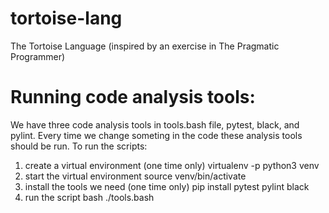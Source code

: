 # tortoise-lang
The Tortoise Language (inspired by an exercise in The Pragmatic Programmer)

# Running code analysis tools:
We have three code analysis tools in tools.bash file, pytest, black, and pylint.
Every time we change someting in the code these analysis tools should be run.
To run the scripts:

1. create a virtual environment (one time only)
        virtualenv -p python3 venv
2. start the virtual environment
        source venv/bin/activate
3. install the tools we need (one time only)
        pip install pytest pylint black
4. run the script
        bash ./tools.bash